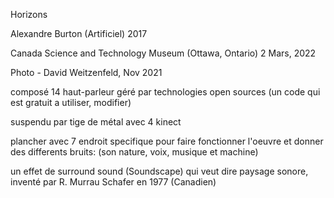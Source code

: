 Horizons

Alexandre Burton (Artificiel) 2017

Canada Science and Technology Museum (Ottawa, Ontario) 2 Mars, 2022

Photo - David Weitzenfeld, Nov 2021

composé 14 haut-parleur géré par technologies open sources (un code qui est gratuit a utiliser, modifier)

suspendu par tige de métal avec 4 kinect

plancher avec 7 endroit specifique pour faire fonctionner l'oeuvre et donner des differents bruits: (son nature, voix, musique et machine)

un effet de surround sound (Soundscape) qui veut dire paysage sonore, inventé par R. Murrau Schafer en 1977 (Canadien)


